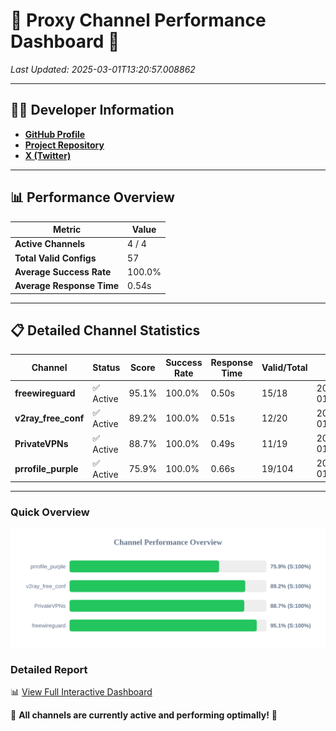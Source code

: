 # 🌟 Proxy Channel Performance Dashboard 🌟

_Last Updated: 2025-03-01T13:20:57.008862_

---

## 👩‍💻 Developer Information

- **[GitHub Profile](https://github.com/4n0nymou3)**  
- **[Project Repository](https://github.com/4n0nymou3/multi-proxy-config-fetcher)**  
- **[X (Twitter)](https://x.com/4n0nymou3)**  

---

## 📊 Performance Overview

| Metric                | Value       |
|-----------------------|-------------|
| **Active Channels**   | 4 / 4       |
| **Total Valid Configs** | 57          |
| **Average Success Rate** | 100.0%      |
| **Average Response Time** | 0.54s       |

---

## 📋 Detailed Channel Statistics

| Channel          | Status     | Score  | Success Rate | Response Time | Valid/Total | Last Success               |
|------------------|------------|--------|--------------|---------------|-------------|----------------------------|
| **freewireguard**  | ✅ Active  | 95.1%  | 100.0% | 0.50s         | 15/18       | 2025-03-01T13:20:57.007232 |
| **v2ray_free_conf**  | ✅ Active  | 89.2%  | 100.0% | 0.51s         | 12/20       | 2025-03-01T13:20:55.955062 |
| **PrivateVPNs**  | ✅ Active  | 88.7%  | 100.0% | 0.49s         | 11/19       | 2025-03-01T13:20:56.478905 |
| **prrofile_purple**  | ✅ Active  | 75.9%  | 100.0% | 0.66s         | 19/104       | 2025-03-01T13:20:55.408252 |

---

### Quick Overview
<div align="center">
  <a href="https://raw.githubusercontent.com/nullluser/NullRepo/refs/heads/main/assets/channel_stats_chart.svg">
    <img src="https://raw.githubusercontent.com/nullluser/NullRepo/refs/heads/main/assets/channel_stats_chart.svg" alt="Source Performance Statistics" width="800">
  </a>
</div>

### Detailed Report
📊 [View Full Interactive Dashboard](https://htmlpreview.github.io/?https://github.com/nullluser/NullRepo/blob/main/assets/performance_report.html)

🎉 **All channels are currently active and performing optimally!** 🎉
